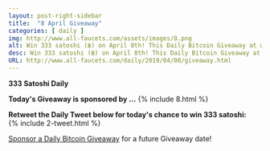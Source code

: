 ```yaml
---
layout: post-right-sidebar
title:  "8 April Giveaway"
categories: [ daily ]
img: http://www.all-faucets.com/assets/images/8.png
alt: Win 333 satoshi (฿) on April 8th! This Daily Bitcoin Giveaway at www.all-faucets.com is sponsored by BitcoinsFor.Me.
desc: Win 333 satoshi (฿) on April 8th! This Daily Bitcoin Giveaway at www.all-faucets.com is sponsored by BitcoinsFor.Me.
URL: http://www.all-faucets.com/daily/2019/04/08/giveaway.html
---
```

**333 Satoshi Daily**

<b>Today's Giveaway is sponsored by ...</b>
{% include  8.html %}

<b>Retweet the Daily Tweet below for today's chance to win 333 satoshi:</b><br>
{% include  2-tweet.html %}

<a href="http://www.all-faucets.com/daily/2019/03/29/giveaway-sponsorship.html">Sponsor a Daily Bitcoin Giveaway</a> for a future Giveaway date!

